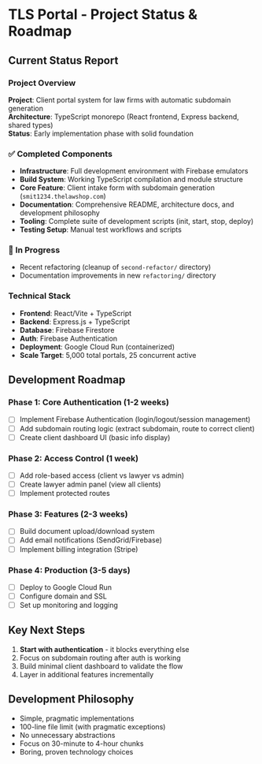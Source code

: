 # TLS Portal - Project Status & Roadmap

## Current Status Report

### Project Overview
**Project**: Client portal system for law firms with automatic subdomain generation  
**Architecture**: TypeScript monorepo (React frontend, Express backend, shared types)  
**Status**: Early implementation phase with solid foundation

### ✅ Completed Components
- **Infrastructure**: Full development environment with Firebase emulators
- **Build System**: Working TypeScript compilation and module structure  
- **Core Feature**: Client intake form with subdomain generation (`smit1234.thelawshop.com`)
- **Documentation**: Comprehensive README, architecture docs, and development philosophy
- **Tooling**: Complete suite of development scripts (init, start, stop, deploy)
- **Testing Setup**: Manual test workflows and scripts

### 🚧 In Progress
- Recent refactoring (cleanup of `second-refactor/` directory)
- Documentation improvements in new `refactoring/` directory

### Technical Stack
- **Frontend**: React/Vite + TypeScript
- **Backend**: Express.js + TypeScript  
- **Database**: Firebase Firestore
- **Auth**: Firebase Authentication
- **Deployment**: Google Cloud Run (containerized)
- **Scale Target**: 5,000 total portals, 25 concurrent active

## Development Roadmap

### Phase 1: Core Authentication (1-2 weeks)
- [ ] Implement Firebase Authentication (login/logout/session management)
- [ ] Add subdomain routing logic (extract subdomain, route to correct client)
- [ ] Create client dashboard UI (basic info display)

### Phase 2: Access Control (1 week)
- [ ] Add role-based access (client vs lawyer vs admin)
- [ ] Create lawyer admin panel (view all clients)
- [ ] Implement protected routes

### Phase 3: Features (2-3 weeks)
- [ ] Build document upload/download system
- [ ] Add email notifications (SendGrid/Firebase)
- [ ] Implement billing integration (Stripe)

### Phase 4: Production (3-5 days)
- [ ] Deploy to Google Cloud Run
- [ ] Configure domain and SSL
- [ ] Set up monitoring and logging

## Key Next Steps
1. **Start with authentication** - it blocks everything else
2. Focus on subdomain routing after auth is working
3. Build minimal client dashboard to validate the flow
4. Layer in additional features incrementally

## Development Philosophy
- Simple, pragmatic implementations
- 100-line file limit (with pragmatic exceptions)
- No unnecessary abstractions
- Focus on 30-minute to 4-hour chunks
- Boring, proven technology choices